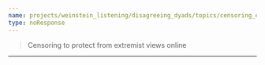 ```yaml
---
name: projects/weinstein_listening/disagreeing_dyads/topics/censoring_extremism_discussion.md
type: noResponse
---
```


> Censoring to protect from extremist views online

---
